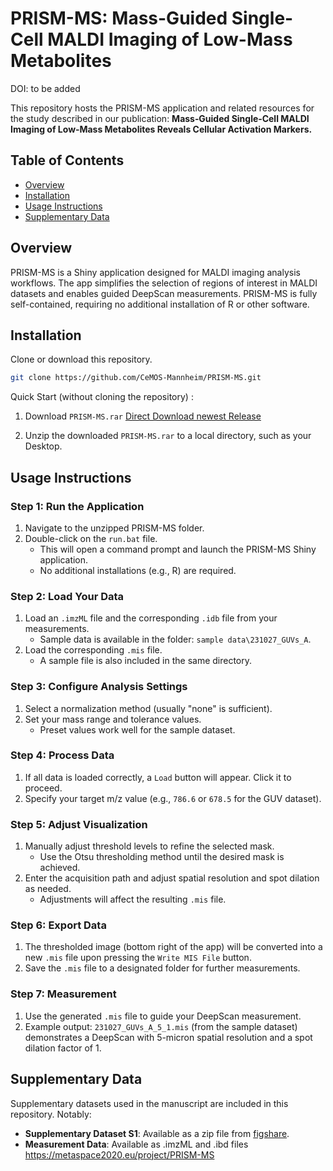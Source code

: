 # PRISM-MS: Mass-Guided Single-Cell MALDI Imaging of Low-Mass Metabolites

DOI: to be added

This repository hosts the PRISM-MS application and related resources for the study described in our publication:
**Mass‐Guided Single‐Cell MALDI Imaging of Low‐Mass Metabolites Reveals Cellular Activation Markers.**

## Table of Contents
- [Overview](#overview)
- [Installation](#installation)
- [Usage Instructions](#usage-instructions)
- [Supplementary Data](#supplementary-data)

## Overview
PRISM-MS is a Shiny application designed for MALDI imaging analysis workflows. The app simplifies the selection of regions of interest in MALDI datasets and enables guided DeepScan measurements. PRISM-MS is fully self-contained, requiring no additional installation of R or other software.

## Installation
Clone or download this repository.
   ```bash
   git clone https://github.com/CeMOS-Mannheim/PRISM-MS.git
   ```
   
Quick Start (without cloning the repository) :
1. Download `PRISM-MS.rar` [Direct Download newest Release](https://github.com/CeMOS-Mannheim/PRISM-MS/releases/tag/v1.0.0)

   
2.  Unzip the downloaded `PRISM-MS.rar` to a local directory, such as your Desktop.

## Usage Instructions

### Step 1: Run the Application
1. Navigate to the unzipped PRISM-MS folder.
2. Double-click on the `run.bat` file.
   - This will open a command prompt and launch the PRISM-MS Shiny application.
   - No additional installations (e.g., R) are required.

### Step 2: Load Your Data
1. Load an `.imzML` file and the corresponding `.idb` file from your measurements.
   - Sample data is available in the folder: `sample data\231027_GUVs_A`.
2. Load the corresponding `.mis` file.
   - A sample file is also included in the same directory.

### Step 3: Configure Analysis Settings
1. Select a normalization method (usually "none" is sufficient).
2. Set your mass range and tolerance values.
   - Preset values work well for the sample dataset.

### Step 4: Process Data
1. If all data is loaded correctly, a `Load` button will appear. Click it to proceed.
2. Specify your target m/z value (e.g., `786.6` or `678.5` for the GUV dataset).

### Step 5: Adjust Visualization
1. Manually adjust threshold levels to refine the selected mask.
   - Use the Otsu thresholding method until the desired mask is achieved.
2. Enter the acquisition path and adjust spatial resolution and spot dilation as needed.
   - Adjustments will affect the resulting `.mis` file.

### Step 6: Export Data
1. The thresholded image (bottom right of the app) will be converted into a new `.mis` file upon pressing the `Write MIS File` button.
2. Save the `.mis` file to a designated folder for further measurements.

### Step 7: Measurement
1. Use the generated `.mis` file to guide your DeepScan measurement.
2. Example output: `231027_GUVs_A_5_1.mis` (from the sample dataset) demonstrates a DeepScan with 5-micron spatial resolution and a spot dilation factor of 1.

## Supplementary Data
Supplementary datasets used in the manuscript are included in this repository. Notably:
- **Supplementary Dataset S1**: Available as a zip file from [figshare](https://figshare.com/articles/dataset/Supplementary_Dataset_S1_zip/27951516?file=50940864).
- **Measurement Data**: Available as .imzML and .ibd files https://metaspace2020.eu/project/PRISM-MS 
